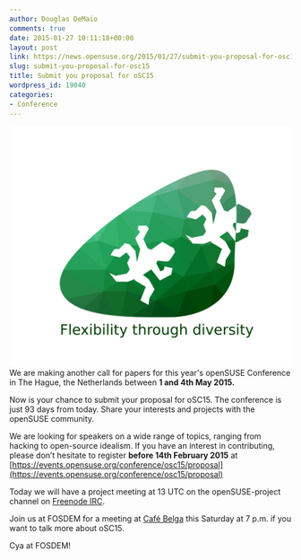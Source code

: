 ```yaml
---
author: Douglas DeMaio
comments: true
date: 2015-01-27 10:11:18+00:00
layout: post
link: https://news.opensuse.org/2015/01/27/submit-you-proposal-for-osc15/
slug: submit-you-proposal-for-osc15
title: Submit you proposal for oSC15
wordpress_id: 19040
categories:
- Conference
---
```


[![flowRootosc15icon](/wp-content/uploads/2015/01/flowRootosc15icon.png)](/wp-content/uploads/2015/01/flowRootosc15icon.png)We are making another call for papers for this year's openSUSE Conference in The Hague, the Netherlands between **1 and 4th May 2015.**

Now is your chance to submit your proposal for oSC15. The conference is just 93 days from today. Share your interests and projects with the openSUSE community.

We are looking for speakers on a wide range of topics, ranging from hacking to open-source idealism. If you have an interest in contributing, please don’t hesitate to register **before 14th February 2015** at [https://events.opensuse.org/conference/osc15/proposal](https://events.opensuse.org/conference/osc15/proposal)

Today we will have a project meeting at 13 UTC on the openSUSE-project channel on [Freenode IRC](//webchat.freenode.net/).

Join us at FOSDEM for a meeting at [Café Belga](https://www.facebook.com/pages/Caf%C3%A9-Belga/99144066931) this Saturday at 7 p.m. if you want to talk more about oSC15.


Cya at FOSDEM!
